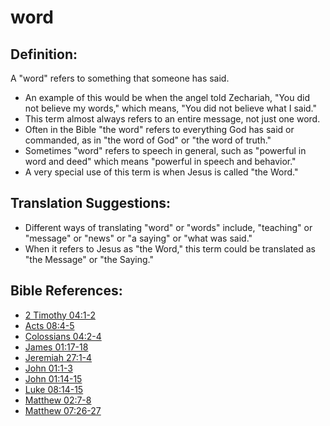 # word #

## Definition: ##

A "word" refers to something that someone has said.

* An example of this would be when the angel told Zechariah, "You did not believe my words," which means, "You did not believe what I said."
* This term almost always refers to an entire message, not just one word.
* Often in the Bible "the word" refers to everything God has said or commanded, as in "the word of God" or "the word of truth."
* Sometimes "word" refers to speech in general, such as "powerful in word and deed" which means "powerful in speech and behavior."
* A very special use of this term is when Jesus is called "the Word." 

## Translation Suggestions: ##

* Different ways of translating "word" or "words" include, "teaching" or "message" or "news" or "a saying" or "what was said."
* When it refers to Jesus as "the Word," this term could be translated as "the Message" or "the Saying."



## Bible References: ##

* [2 Timothy 04:1-2](en/tn/2ti/help/04/01)
* [Acts 08:4-5](en/tn/act/help/08/04)
* [Colossians 04:2-4](en/tn/col/help/04/02)
* [James 01:17-18](en/tn/jas/help/01/17)
* [Jeremiah 27:1-4](en/tn/jer/help/27/01)
* [John 01:1-3](en/tn/jhn/help/01/01)
* [John 01:14-15](en/tn/jhn/help/01/14)
* [Luke 08:14-15](en/tn/luk/help/08/14)
* [Matthew 02:7-8](en/tn/mat/help/02/07)
* [Matthew 07:26-27](en/tn/mat/help/07/26)